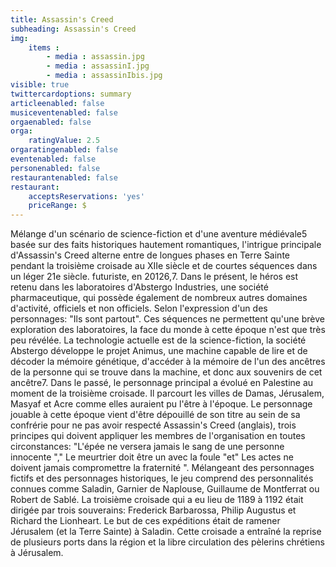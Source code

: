 ```yaml
---
title: Assassin's Creed
subheading: Assassin's Creed 
img: 
    items :
        - media : assassin.jpg
        - media : assassinI.jpg
        - media : assassinIbis.jpg
visible: true
twittercardoptions: summary
articleenabled: false
musiceventenabled: false
orgaenabled: false
orga:
    ratingValue: 2.5
orgaratingenabled: false
eventenabled: false
personenabled: false
restaurantenabled: false
restaurant:
    acceptsReservations: 'yes'
    priceRange: $
---
```



Mélange d'un scénario de science-fiction et d'une aventure médiévale5 basée sur des faits historiques hautement romantiques, l'intrigue principale d'Assassin's Creed alterne entre de longues phases en Terre Sainte pendant la troisième croisade au XIIe siècle et de courtes séquences dans un léger 21e siècle. futuriste, en 20126,7. Dans le présent, le héros est retenu dans les laboratoires d'Abstergo Industries, une société pharmaceutique, qui possède également de nombreux autres domaines d'activité, officiels et non officiels. Selon l'expression d'un des personnages: "Ils sont partout". Ces séquences ne permettent qu'une brève exploration des laboratoires, la face du monde à cette époque n'est que très peu révélée. La technologie actuelle est de la science-fiction, la société Abstergo développe le projet Animus, une machine capable de lire et de décoder la mémoire génétique, d'accéder à la mémoire de l'un des ancêtres de la personne qui se trouve dans la machine, et donc aux souvenirs de cet ancêtre7. Dans le passé, le personnage principal a évolué en Palestine au moment de la troisième croisade. Il parcourt les villes de Damas, Jérusalem, Masyaf et Acre comme elles auraient pu l'être à l'époque. Le personnage jouable à cette époque vient d'être dépouillé de son titre au sein de sa confrérie pour ne pas avoir respecté Assassin's Creed (anglais), trois principes qui doivent appliquer les membres de l'organisation en toutes circonstances: "L'épée ne versera jamais le sang de une personne innocente "," Le meurtrier doit être un avec la foule "et" Les actes ne doivent jamais compromettre la fraternité ". Mélangeant des personnages fictifs et des personnages historiques, le jeu comprend des personnalités connues comme Saladin, Garnier de Naplouse, Guillaume de Montferrat ou Robert de Sablé. La troisième croisade qui a eu lieu de 1189 à 1192 était dirigée par trois souverains: Frederick Barbarossa, Philip Augustus et Richard the Lionheart. Le but de ces expéditions était de ramener Jérusalem (et la Terre Sainte) à Saladin. Cette croisade a entraîné la reprise de plusieurs ports dans la région et la libre circulation des pèlerins chrétiens à Jérusalem.